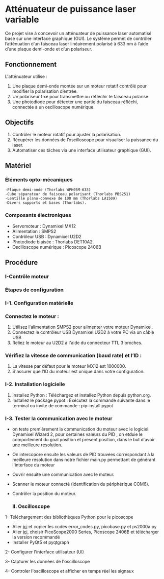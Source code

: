 # Atténuateur de puissance laser variable
Ce projet vise à concevoir un atténuateur de puissance laser automatisé basé sur une interface graphique (GUI). Le système permet de contrôler l’atténuation d’un faisceau laser linéairement polarisé à 633 nm à l’aide d’une plaque demi-onde et d’un polariseur.
## Fonctionnement
L'atténuateur utilise :
1. Une plaque demi-onde montée sur un moteur rotatif contrôlé pour modifier la polarisation d’entrée.
2. Un polariseur fixe pour transmettre ou réfléchir le faisceau polarisé.
3. Une photodiode pour détecter une partie du faisceau réfléchi, connectée à un oscilloscope numérique.
## Objectifs
1. Contrôler le moteur rotatif pour ajuster la polarisation.
2. Récupérer les données de l’oscilloscope pour visualiser la puissance du laser.
3. Automatiser ces tâches via une interface utilisateur graphique (GUI).
## Matériel
 
  ### Éléments opto-mécaniques
    -Plaque demi-onde (Thorlabs WPH05M-633)
    -Cube séparateur de faisceau polarisant (Thorlabs PBS251)
    -Lentille plano-convexe de 100 mm (Thorlabs LA1509)
    -Divers supports et bases (Thorlabs).
   
 ### Composants électroniques
   - Servomoteur : Dynamixel MX12
   - Alimentation : SMPS2
   - Contrôleur USB : Dynamixel U2D2
   - Photodiode biaisée : Thorlabs DET10A2
   - Oscilloscope numérique : Picoscope 2406B
## Procédure
  ### I-Contrôle moteur

   ### Étapes de configuration
### I-1. Configuration matérielle

   ### Connectez le moteur :
 1. Utilisez l'alimentation SMPS2 pour alimenter votre moteur Dynamixel.
 2. Connectez le contrôleur USB Dynamixel U2D2 à votre PC via un câble USB.
 3. Reliez le moteur au U2D2 à l'aide du connecteur TTL 3 broches.
    
   ### Vérifiez la vitesse de communication (baud rate) et l’ID :
 1. La vitesse par défaut pour le moteur MX12 est 1000000.
 2. S'assurer que l’ID du moteur est unique dans votre configuration.

 ### I-2. Installation logicielle
 1.	Installez Python : Téléchargez et installez Python depuis python.org.
 2.	Installez le package pypot  : Exécutez la commande suivante dans le terminal ou invite de commande : 	pip install pypot
 
 ### I-3. Tester la communication avec le moteur
- on teste premièrement la communication du moteur avec le logiciel Dynamixel Wizard 2, pour certaines valeurs du PID , on etduie le comportement du goal position et present position, dans le but d'avoir une meilleure résolution.
- On intercopore ensuite les valeurs de PID  trouvées correspondant à la meilleure résolution dans notre fichier main.py permettant de générant l'interface du moteur
- Ouvrir ensuite une communication avec le moteur.
- Scanner le moteur connecté (identification du périphérique COM6).
- Contrôler la position du moteur.

  ### II. Oscilloscope
  
1- Téléchargement des bibliothèques Python pour le picoscope
  - Aller [ici](https://github.com/colinoflynn/pico-python/blob/master/picoscope.py) et copier les codes error_codes.py, picobase.py et ps2000a.py
  - Aller [ici](https://www.picotech.com/downloads), choisir PicoScope2000 Series, Picoscope 2406B et télécharger la version recommandé
  - Installer PyQt5 et pyqtgraph

2- Configurer l'interface utilisateur (UI) 

3- Capturer les données de l'oscilloscope

4- Controler l'oscilloscope et afficher en temps réel les signaux
